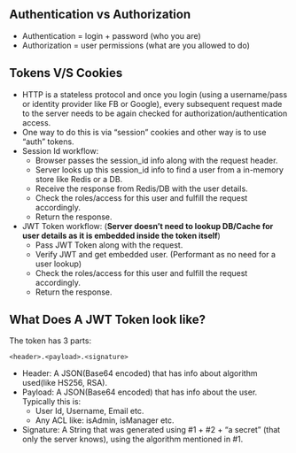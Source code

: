 ## Authentication vs Authorization
* Authentication = login + password (who you are)
* Authorization = user permissions (what are you allowed to do)

## Tokens V/S Cookies
* HTTP is a stateless protocol and once you login (using a username/pass or identity provider like FB or Google), every 
subsequent request made to the server needs to be again checked for authorization/authentication access.
* One way to do this is via “session” cookies and other way is to use “auth” tokens.
* Session Id workflow:
  * Browser passes the session_id info along with the request header.
  * Server looks up this session_id info to find a user from a in-memory store like Redis or a DB.
  * Receive the response from Redis/DB with the user details.
  * Check the roles/access for this user and fulfill the request accordingly.
  * Return the response.
* JWT Token workflow: (**Server doesn’t need to lookup DB/Cache for user details as it is embedded inside the token itself**)
  * Pass JWT Token along with the request.
  * Verify JWT and get embedded user. (Performant as no need for a user lookup)
  * Check the roles/access for this user and fulfill the request accordingly.
  * Return the response.
  
## What Does A JWT Token look like?
The token has 3 parts: 
```
<header>.<payload>.<signature>
```
* Header: A JSON(Base64 encoded) that has info about algorithm used(like HS256, RSA).
* Payload: A JSON(Base64 encoded) that has info about the user. Typically this is:
  * User Id, Username, Email etc.
  * Any ACL like: isAdmin, isManager etc.
* Signature: A String that was generated using #1 + #2 + “a secret” (that only the server knows), using the algorithm mentioned in #1.


